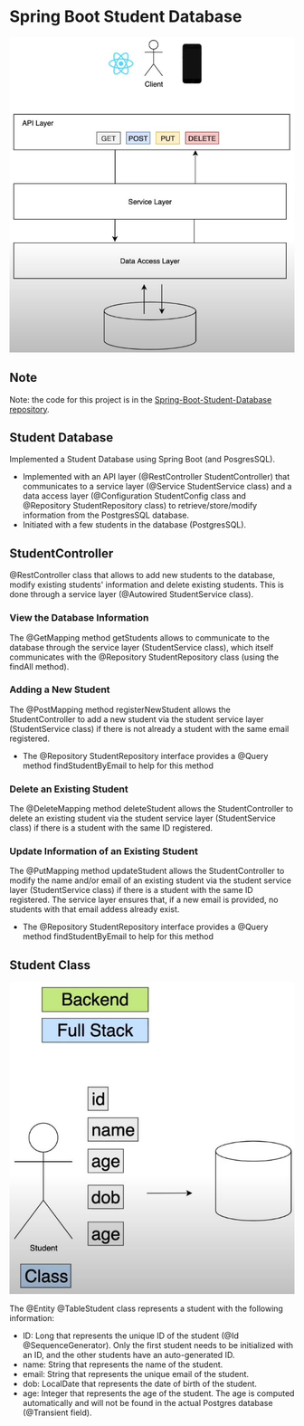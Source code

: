 # Spring Boot Student Database

<p align="center">
  <img src="Spring Boot Student Layers.JPG">
</p>

## Note
Note: the code for this project is in the [Spring-Boot-Student-Database repository](https://github.com/z1chh/Spring-Boot-Student-Database).

## Student Database
Implemented a Student Database using Spring Boot (and PosgresSQL).
* Implemented with an API layer (@RestController StudentController) that communicates to a service layer (@Service StudentService class) and a data access layer (@Configuration StudentConfig class and @Repository StudentRepository class) to retrieve/store/modify information from the PostgresSQL database.
* Initiated with a few students in the database (PostgresSQL).

## StudentController
@RestController class that allows to add new students to the database, modify existing students' information and delete existing students.
This is done through a service layer (@Autowired StudentService class).

### View the Database Information
The @GetMapping method getStudents allows to communicate to the database through the service layer (StudentService class), which itself communicates with the @Repository StudentRepository class (using the findAll method).

### Adding a New Student
The @PostMapping method registerNewStudent allows the StudentController to add a new student via the student service layer (StudentService class) if there is not already a student with the same email registered.
* The @Repository StudentRepository interface provides a @Query method findStudentByEmail to help for this method

### Delete an Existing Student
The @DeleteMapping method deleteStudent allows the StudentController to delete an existing student via the student service layer (StudentService class) if there is a student with the same ID registered.

### Update Information of an Existing Student
The @PutMapping method updateStudent allows the StudentController to modify the name and/or email of an existing student via the student service layer (StudentService class) if there is a student with the same ID registered. The service layer ensures that, if a new email is provided, no students with that email addess already exist.
* The @Repository StudentRepository interface provides a @Query method findStudentByEmail to help for this method

## Student Class
<p align="center">
  <img src="Spring Boot Student Class.JPG">
</p>

The @Entity @TableStudent class represents a student with the following information:
* ID: Long that represents the unique ID of the student (@Id @SequenceGenerator). Only the first student needs to be initialized with an ID, and the other students have an auto-generated ID.
* name: String that represents the name of the student.
* email: String that represents the unique email of the student.
* dob: LocalDate that represents the date of birth of the student.
* age: Integer that represents the age of the student. The age is computed automatically and will not be found in the actual Postgres database (@Transient field).
